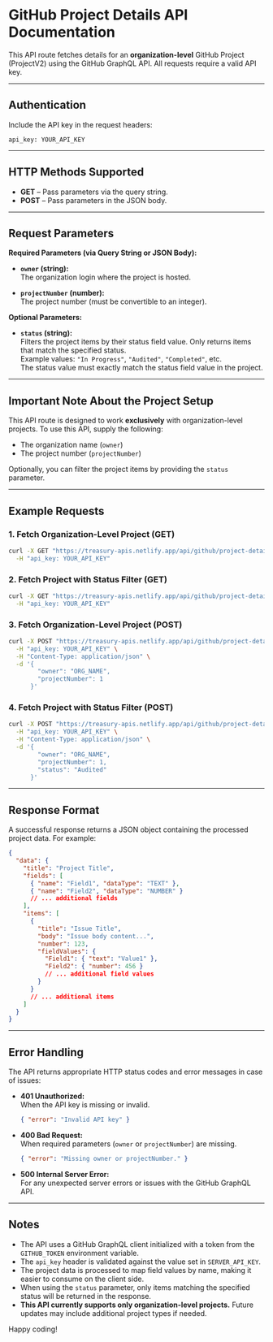 # GitHub Project Details API Documentation

This API route fetches details for an **organization-level** GitHub Project (ProjectV2) using the GitHub GraphQL API. All requests require a valid API key.

---

## Authentication

Include the API key in the request headers:

```http
api_key: YOUR_API_KEY
```

---

## HTTP Methods Supported

- **GET** – Pass parameters via the query string.
- **POST** – Pass parameters in the JSON body.

---

## Request Parameters

**Required Parameters (via Query String or JSON Body):**

- **`owner` (string):**  
  The organization login where the project is hosted.

- **`projectNumber` (number):**  
  The project number (must be convertible to an integer).

**Optional Parameters:**

- **`status` (string):**  
  Filters the project items by their status field value. Only returns items that match the specified status.  
  Example values: `"In Progress"`, `"Audited"`, `"Completed"`, etc.  
  The status value must exactly match the status field value in the project.

---

## Important Note About the Project Setup

This API route is designed to work **exclusively** with organization-level projects. To use this API, supply the following:

- The organization name (`owner`)
- The project number (`projectNumber`)

Optionally, you can filter the project items by providing the `status` parameter.

---

## Example Requests

### 1. Fetch Organization-Level Project (GET)

```bash
curl -X GET "https://treasury-apis.netlify.app/api/github/project-details?owner=ORG_NAME&projectNumber=1" \
  -H "api_key: YOUR_API_KEY"
```

### 2. Fetch Project with Status Filter (GET)

```bash
curl -X GET "https://treasury-apis.netlify.app/api/github/project-details?owner=ORG_NAME&projectNumber=1&status=Audited" \
  -H "api_key: YOUR_API_KEY"
```

### 3. Fetch Organization-Level Project (POST)

```bash
curl -X POST "https://treasury-apis.netlify.app/api/github/project-details" \
  -H "api_key: YOUR_API_KEY" \
  -H "Content-Type: application/json" \
  -d '{
        "owner": "ORG_NAME",
        "projectNumber": 1
      }'
```

### 4. Fetch Project with Status Filter (POST)

```bash
curl -X POST "https://treasury-apis.netlify.app/api/github/project-details" \
  -H "api_key: YOUR_API_KEY" \
  -H "Content-Type: application/json" \
  -d '{
        "owner": "ORG_NAME",
        "projectNumber": 1,
        "status": "Audited"
      }'
```

---

## Response Format

A successful response returns a JSON object containing the processed project data. For example:

```json
{
  "data": {
    "title": "Project Title",
    "fields": [
      { "name": "Field1", "dataType": "TEXT" },
      { "name": "Field2", "dataType": "NUMBER" }
      // ... additional fields
    ],
    "items": [
      {
        "title": "Issue Title",
        "body": "Issue body content...",
        "number": 123,
        "fieldValues": {
          "Field1": { "text": "Value1" },
          "Field2": { "number": 456 }
          // ... additional field values
        }
      }
      // ... additional items
    ]
  }
}
```

---

## Error Handling

The API returns appropriate HTTP status codes and error messages in case of issues:

- **401 Unauthorized:**  
  When the API key is missing or invalid.
  
  ```json
  { "error": "Invalid API key" }
  ```

- **400 Bad Request:**  
  When required parameters (`owner` or `projectNumber`) are missing.
  
  ```json
  { "error": "Missing owner or projectNumber." }
  ```

- **500 Internal Server Error:**  
  For any unexpected server errors or issues with the GitHub GraphQL API.

---

## Notes

- The API uses a GitHub GraphQL client initialized with a token from the `GITHUB_TOKEN` environment variable.
- The `api_key` header is validated against the value set in `SERVER_API_KEY`.
- The project data is processed to map field values by name, making it easier to consume on the client side.
- When using the `status` parameter, only items matching the specified status will be returned in the response.
- **This API currently supports only organization-level projects.** Future updates may include additional project types if needed.

Happy coding!